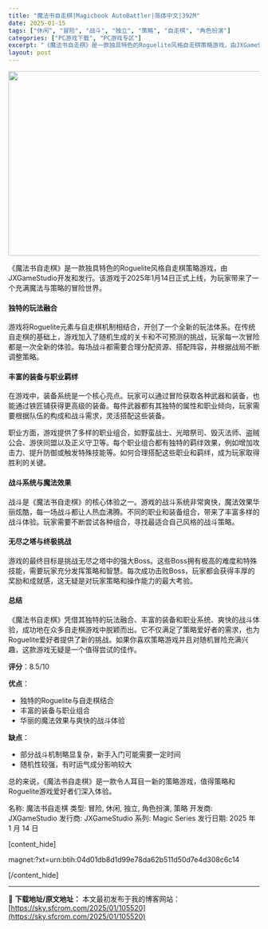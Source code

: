 ```yaml
---
title: "魔法书自走棋|Magicbook AutoBattler|简体中文|392M"
date: 2025-01-15
tags: ["休闲", "冒险", "战斗", "独立", "策略", "自走棋", "角色扮演"]
categories: ["PC游戏下载", "PC游戏专区"]
excerpt: "《魔法书自走棋》是一款独具特色的Roguelite风格自走棋策略游戏，由JXGameStudio开发和发行。该游戏于2025年1月14日正式上线，为玩家带来了一个充满魔法与策略的冒险世界。 独特的玩法融合 游戏将Roguelite元素与自走棋机制相结合，开创了一个全新的玩法体系。在传统自走棋的基础上&hellip;"
layout: post
---
```


<img class="aligncenter size-full wp-image-105521" src="https://sky.sfcrom.com/wp-content/uploads/2025/01/2025011502070798.webp" alt="" width="660" height="370" />

《魔法书自走棋》是一款独具特色的Roguelite风格自走棋策略游戏，由JXGameStudio开发和发行。该游戏于2025年1月14日正式上线，为玩家带来了一个充满魔法与策略的冒险世界。
<h4>独特的玩法融合</h4>
游戏将Roguelite元素与自走棋机制相结合，开创了一个全新的玩法体系。在传统自走棋的基础上，游戏加入了随机生成的关卡和不可预测的挑战，玩家每一次冒险都是一次全新的体验。每场战斗都需要合理分配资源、搭配阵容，并根据战局不断调整策略。
<h4>丰富的装备与职业羁绊</h4>
在游戏中，装备系统是一个核心亮点。玩家可以通过冒险获取各种武器和装备，也能通过铁匠铺获得更高级的装备。每件武器都有其独特的属性和职业倾向，玩家需要根据队伍的构成和战斗需求，灵活搭配这些装备。

职业方面，游戏提供了多样的职业组合，如野蛮战士、光暗祭司、毁灭法师、盗贼公会、游侠同盟以及正义守卫等。每个职业组合都有独特的羁绊效果，例如增加攻击力、提升防御或触发特殊技能等。如何合理搭配这些职业和羁绊，成为玩家取得胜利的关键。
<h4>战斗系统与魔法效果</h4>
战斗是《魔法书自走棋》的核心体验之一。游戏的战斗系统非常爽快，魔法效果华丽炫酷，每一场战斗都让人热血沸腾。不同的职业和装备组合，带来了丰富多样的战斗体验。玩家需要不断尝试各种组合，寻找最适合自己风格的战斗策略。
<h4>无尽之塔与终极挑战</h4>
游戏的最终目标是挑战无尽之塔中的强大Boss。这些Boss拥有极高的难度和特殊技能，需要玩家充分发挥策略和智慧。每次成功击败Boss，玩家都会获得丰厚的奖励和成就感，这无疑是对玩家策略和操作能力的最大考验。
<h4>总结</h4>
《魔法书自走棋》凭借其独特的玩法融合、丰富的装备和职业系统、爽快的战斗体验，成功地在众多自走棋游戏中脱颖而出。它不仅满足了策略爱好者的需求，也为Roguelite爱好者提供了新的挑战。如果你喜欢策略游戏并且对随机冒险充满兴趣，这款游戏无疑是一个值得尝试的佳作。

<strong>评分</strong>：8.5/10

<strong>优点</strong>：
<ul>
 	<li>独特的Roguelite与自走棋结合</li>
 	<li>丰富的装备与职业组合</li>
 	<li>华丽的魔法效果与爽快的战斗体验</li>
</ul>
<strong>缺点</strong>：
<ul>
 	<li>部分战斗机制略显复杂，新手入门可能需要一定时间</li>
 	<li>随机性较强，有时运气成分影响较大</li>
</ul>
总的来说，《魔法书自走棋》是一款令人耳目一新的策略游戏，值得策略和Roguelite游戏爱好者们深入体验。

名称: 魔法书自走棋
类型: 冒险, 休闲, 独立, 角色扮演, 策略
开发商: JXGameStudio
发行商: JXGameStudio
系列: Magic Series
发行日期: 2025 年 1 月 14 日

[content_hide]

magnet:?xt=urn:btih:04d01db8d1d99e78da62b511d50d7e4d308c6c14

[/content_hide]

---
📖 **下载地址/原文地址：** 本文最初发布于我的博客网站：[https://sky.sfcrom.com/2025/01/105520](https://sky.sfcrom.com/2025/01/105520)
